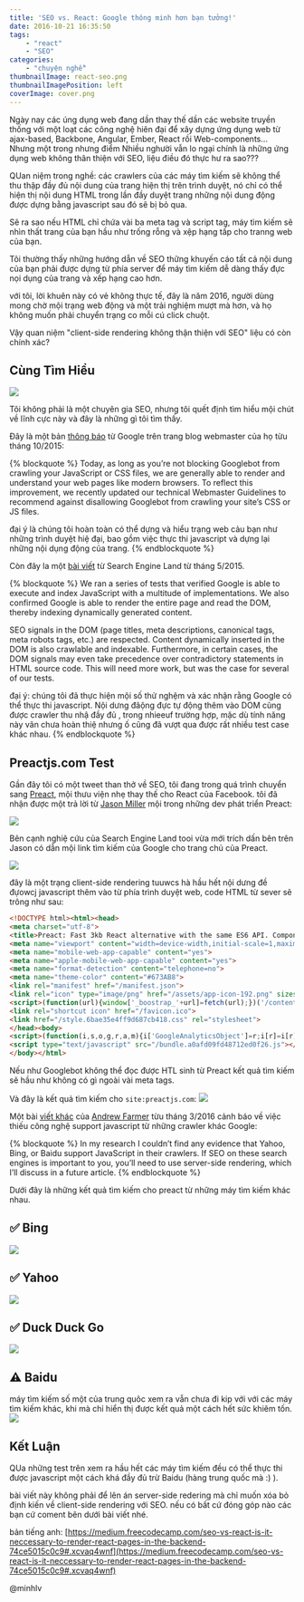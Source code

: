 ```yaml
---
title: 'SEO vs. React: Google thông minh hơn bạn tưởng!'
date: 2016-10-21 16:35:50
tags:
	- "react"
	- "SEO"
categories:
	- "chuyện nghề"
thumbnailImage: react-seo.png
thumbnailImagePosition: left
coverImage: cover.png
---
```


Ngày nay các úng dụng web đang dần thay thế dần các website truyền thống với một loạt các công nghệ hiên đại để xây dựng ứng dụng web từ ajax-based, Backbone, Angular, Ember,  React rồi Web-components... Nhưng một trong nhưng điểm Nhiều nghười vẫn lo ngại chính là những ứng dụng web không thân thiện với SEO, liệu điều đó thực hư ra sao???

<!--more-->

QUan niệm trong nghề: các crawlers của các máy tìm kiếm sẽ không thể thu thập đầy đủ nội dung của trang hiện thị trên trình duyệt, nó chỉ có thể hiện thị nội dung HTML trong lần đầy duyệt trang những nội dung động được dựng bằng javascript sau đó sẽ bị bỏ qua.

Sẽ ra sao nếu HTML chỉ chứa vài ba meta tag và script tag, máy tìm kiếm sẽ nhìn thất trang của bạn hầu như trống rỗng và xệp hạng tấp cho tranng web của bạn.


Tôi thường thấy những hướng dẫn về SEO thững khuyến cáo tất cả nội dung của bạn phải được dựng từ phía server để máy tìm kiếm dễ dàng thấy đực nọi dụng của trang và xếp hạng cao hơn.

với tôi, lời khuên này có vẻ không thực tế, đây là năm 2016, người dùng mong chờ mội trạng web động và một trải nghiệm mượt mà hơn, và họ không muốn phải chuyển trạng co mỗi cú click chuột.

Vậy quan niệm "client-side rendering không thận thiện với SEO" liệu có còn chính xác?

## Cùng Tìm Hiểu
![](1.gif)

Tôi không phải là một chuyên gia SEO, nhưng tôi quết định tìm hiểu mội chút về lĩnh cực này và đây là những gì tôi tìm thấy.

Đây là một bản [thông báo](https://webmasters.googleblog.com/2015/10/deprecating-our-ajax-crawling-scheme.html) từ Google trên trang blog webmaster của họ từu tháng 10/2015:

{% blockquote %}
Today, as long as you’re not blocking Googlebot from crawling your JavaScript or CSS files, we are generally able to render and understand your web pages like modern browsers. To reflect this improvement, we recently updated our technical Webmaster Guidelines to recommend against disallowing Googlebot from crawling your site’s CSS or JS files.

đại ý là chúng tôi hoàn toàn có thể dựng và hiểu trạng web cảu bạn như những trình duyệt hiệ đại, bao gồm việc thực thi javascript và dựng lại những nội dụng động của trang.
{% endblockquote %}

Còn đây la một [bài viết](http://searchengineland.com/tested-googlebot-crawls-javascript-heres-learned-220157) từ Search Engine Land từ tháng 5/2015.

{% blockquote %}
We ran a series of tests that verified Google is able to execute and index JavaScript with a multitude of implementations. We also confirmed Google is able to render the entire page and read the DOM, thereby indexing dynamically generated content.

SEO signals in the DOM (page titles, meta descriptions, canonical tags, meta robots tags, etc.) are respected. Content dynamically inserted in the DOM is also crawlable and indexable. Furthermore, in certain cases, the DOM signals may even take precedence over contradictory statements in HTML source code. This will need more work, but was the case for several of our tests.

đại ý: chúng tôi đã thực hiện mội số thử nghệm và xác nhận rằng Google có thể thực thi javascript. Nội dưng đâộng đực tự động thêm vào DOM cũng được crawler thu nhậ đầy đủ , trong nhieeuf trường hợp, mặc dù tính năng này vãn chưa hoàn thiệ nhưng ố cũng đã vượt qua được rất nhiều test case khác nhau.
{% endblockquote %}

## Preactjs.com Test

Gần đây tôi có một tweet than thở về SEO, tôi đang trong quá trình chuyển sang [Preact](http://www.preactjs.com/), mội thưu viện nhẹ thay thế cho React của Facebook. tôi đã nhận được một trả lời từ [ Jason Miller](https://twitter.com/_developit) mội trong những dev phát triển Preact:

![](2.5.png)

Bên cạnh nghiệ cứu của Search Engine Land tooi vừa mới trích dấn bên trên Jason  có dẫn mội link tìm kiếm của Google cho trang chủ của Preact.

![](2.png)

đây là một trạng client-side rendering tuuwcs hà hầu hết nội dưng đề đựowcj javascript thêm vào từ phía trình duyệt web, code HTML từ sever sẽ trông như sau:

```html
<!DOCTYPE html><html><head>
<meta charset="utf-8">
<title>Preact: Fast 3kb React alternative with the same ES6 API. Components &amp; Virtual DOM.</title>
<meta name="viewport" content="width=device-width,initial-scale=1,maximum-scale=1,minimal-ui">
<meta name="mobile-web-app-capable" content="yes">
<meta name="apple-mobile-web-app-capable" content="yes">
<meta name="format-detection" content="telephone=no">
<meta name="theme-color" content="#673AB8">
<link rel="manifest" href="/manifest.json">
<link rel="icon" type="image/png" href="/assets/app-icon-192.png" sizes="192x192">
<script>(function(url){window['_boostrap_'+url]=fetch(url);})('/content'+location.pathname.replace(/^\/(repl)?\/?$/, '/index')+'.md');</script>
<link rel="shortcut icon" href="/favicon.ico">
<link href="/style.6bae35e4ff9d687cb418.css" rel="stylesheet">
</head><body>
<script>(function(i,s,o,g,r,a,m){i['GoogleAnalyticsObject']=r;i[r]=i[r]||function(){(i[r].q=i[r].q||[]).push(arguments)},i[r].l=1*new Date();a=s.createElement(o),m=s.getElementsByTagName(o)[0];a.async=1;a.src=g;m.parentNode.insertBefore(a,m)})(window,document,'script','//www.google-analytics.com/analytics.js','ga');ga('create', 'UA-6031694-20', 'auto');ga('send', 'pageview');</script>
<script type="text/javascript" src="/bundle.a0afd09fd48712ed0f26.js"></script>
</body></html>
```

Nếu như Googlebot không thể đọc được HTL sinh từ Preact kết quả tìm kiếm sẽ hầu như không có gì ngoài vài meta tags.

Và đây là kết quả tìm kiếm cho ``site:preactjs.com``:
![](3.png)


Một bài [viết khác](http://andrewhfarmer.com/react-seo/) của [Andrew Farmer](https://twitter.com/ahfarmer) từu tháng 3/2016 cảnh báo về việc thiếu công nghệ support javascript từ những crawler khác Google:

{% blockquote %}
In my research I couldn’t find any evidence that Yahoo, Bing, or Baidu support JavaScript in their crawlers. If SEO on these search engines is important to you, you’ll need to use server-side rendering, which I’ll discuss in a future article.
{% endblockquote %}

Dưới đây là những kết quả tìm kiếm cho preact từ những máy tìm kiếm khác nhau.

## ✅ Bing
![](4.png)

## ✅ Yahoo
![](5.png)

## ✅ Duck Duck Go
![](6.png)

## ⚠️ Baidu
máy tìm kiếm số một của trung quôc xem ra vẫn chưa đi kip với với các máy tìm kiếm khác, khi mà chỉ hiển thị được kết quả một cách hết sức khiêm tốn.
![](7.png)

## Kết Luận 

QUa những test trên xem ra hầu hết các máy tìm kiếm đều có thể thực thi được javascript một cách khá đầy đủ trừ Baidu (hàng trung quốc mà :) ).

bài viết này không phải để lên án server-side redering mà chỉ muốn xóa bỏ định kiến về client-side rendering với SEO. nếu có bất cứ đóng góp nào các bạn cứ coment bên dưới bài viết nhé.

bản tiếng anh: [https://medium.freecodecamp.com/seo-vs-react-is-it-neccessary-to-render-react-pages-in-the-backend-74ce5015c0c9#.xcvaq4wnf](https://medium.freecodecamp.com/seo-vs-react-is-it-neccessary-to-render-react-pages-in-the-backend-74ce5015c0c9#.xcvaq4wnf)

@minhlv



